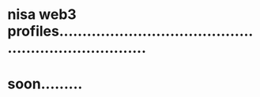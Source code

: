 # nisa web3 profiles........................................................................
# soon.........
